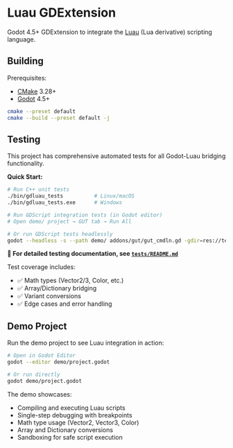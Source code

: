 # Luau GDExtension

Godot 4.5+ GDExtension to integrate the [Luau](https://luau.org/) (Lua
derivative) scripting language.

## Building

Prerequisites:

- [CMake](https://cmake.org/) 3.28+
- [Godot](https://godotengine.org) 4.5+

```bash
cmake --preset default
cmake --build --preset default -j
```

## Testing

This project has comprehensive automated tests for all Godot-Luau bridging functionality.

**Quick Start:**
```bash
# Run C++ unit tests
./bin/gdluau_tests          # Linux/macOS
./bin/gdluau_tests.exe      # Windows

# Run GDScript integration tests (in Godot editor)
# Open demo/ project → GUT tab → Run All

# Or run GDScript tests headlessly
godot --headless -s --path demo/ addons/gut/gut_cmdln.gd -gdir=res://test -gprefix=test_ -gexit
```

**📖 For detailed testing documentation, see [`tests/README.md`](tests/README.md)**

Test coverage includes:
- ✅ Math types (Vector2/3, Color, etc.)
- ✅ Array/Dictionary bridging
- ✅ Variant conversions
- ✅ Edge cases and error handling

## Demo Project

Run the demo project to see Luau integration in action:

```bash
# Open in Godot Editor
godot --editor demo/project.godot

# Or run directly
godot demo/project.godot
```

The demo showcases:
- Compiling and executing Luau scripts
- Single-step debugging with breakpoints
- Math type usage (Vector2, Vector3, Color)
- Array and Dictionary conversions
- Sandboxing for safe script execution
